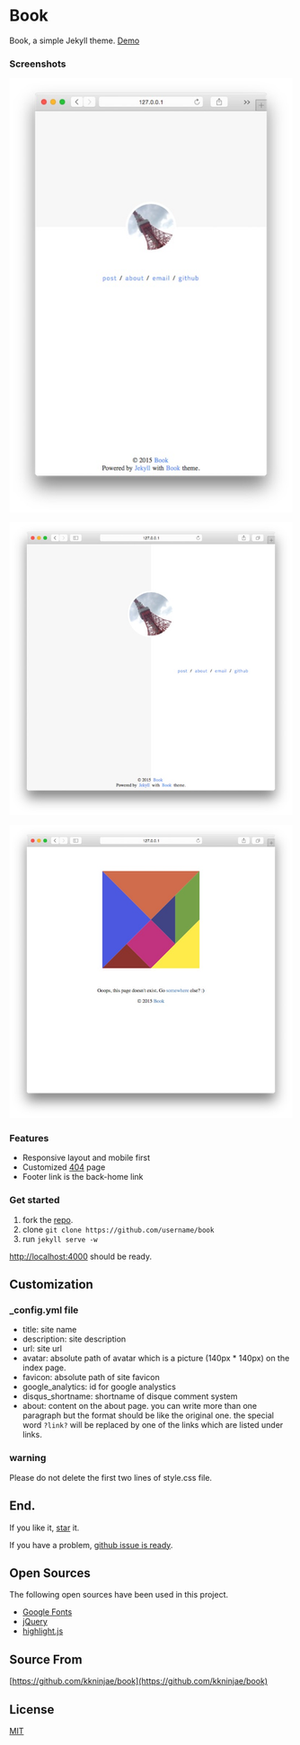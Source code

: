 Book
====

Book, a simple Jekyll theme. [Demo](http://keshaun.github.io/book/)

### Screenshots

![](./assets/img/mobile.jpg)

![](./assets/img/desktop.jpg)

![](./assets/img/404.jpg)

### Features

* Responsive layout and mobile first
* Customized [404](http://keshaun.github.io/book/hehe) page
* Footer link is the back-home link

### Get started

1.  fork the [repo](https://github.com/Keshaun/book/fork).
2.  clone `git clone https://github.com/username/book`
3.  run `jekyll serve -w`

[http://localhost:4000](http://localhost:4000) should be ready.

Customization
-------------

### _config.yml file

* title: site name
* description: site description
* url: site url
* avatar: absolute path of avatar which is a picture (140px * 140px) on the index page.
* favicon: absolute path of site favicon
* google_analytics: id for google analystics
* disqus_shortname: shortname of disque comment system
* about: content on the about page.
  you can write more than one paragraph but the format should be like the original one.
  the special word `?link?` will be replaced by one of the links which are listed under links.

### warning

Please do not delete the first two lines of style.css file.

End.
----

If you like it, [star](https://github.com/Keshaun/book) it.

If you have a problem, [github issue is ready](https://github.com/Keshaun/book/issues).

Open Sources
------------

The following open sources have been used in this project.

* [Google Fonts](https://www.google.com/fonts)
* [jQuery](https://jquery.com/)
* [highlight.js](https://highlightjs.org/)

Source From
-----------

[https://github.com/kkninjae/book](https://github.com/kkninjae/book)

License
-------

[MIT](./LICENSE)

